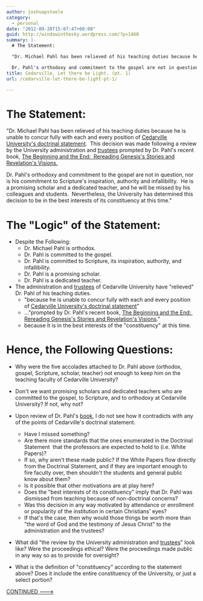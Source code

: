 ```yaml
---
author: joshuapsteele
category:
  - personal
date: "2012-09-20T15:07:47+00:00"
guid: http://windowinthesky.wordpress.com/?p=1468
summary: |-
  # The Statement:

  "Dr. Michael Pahl has been relieved of his teaching duties because he is unable to concur fully with each and every position of [Cedarville University's doctrinal statement](http://www.cedarville.edu/About/Doctrinal-Statement.aspx).  This decision was made following a review by the University administration and [trustees](http://www.cedarville.edu/Offices/Public-Relations/Board-of-Trustees.aspx) prompted by Dr. Pahl's recent book, [The Beginning and the End:  Rereading Genesis's Stories and Revelation's Visions.](http://www.amazon.com/The-Beginning-End-Rereading-Revelations/dp/1608999270)

  Dr. Pahl's orthodoxy and commitment to the gospel are not in question, nor is his commitment to Scripture's inspiration, authority and infallibility.  He is a promising scholar and a dedicated teacher, and he will be missed by his colleagues and students.  Nevertheless, the University has determined this decision to be in the best interests of its constituency at this time."
title: Cedarville, Let there be Light. (pt. 1)
url: /cedarville-let-there-be-light-pt-1/

---
```

# The Statement:

"Dr. Michael Pahl has been relieved of his teaching duties because he is unable to concur fully with each and every position of [Cedarville University's doctrinal statement](http://www.cedarville.edu/About/Doctrinal-Statement.aspx).  This decision was made following a review by the University administration and [trustees](http://www.cedarville.edu/Offices/Public-Relations/Board-of-Trustees.aspx) prompted by Dr. Pahl's recent book, [The Beginning and the End:  Rereading Genesis's Stories and Revelation's Visions.](http://www.amazon.com/The-Beginning-End-Rereading-Revelations/dp/1608999270)

Dr. Pahl's orthodoxy and commitment to the gospel are not in question, nor is his commitment to Scripture's inspiration, authority and infallibility.  He is a promising scholar and a dedicated teacher, and he will be missed by his colleagues and students.  Nevertheless, the University has determined this decision to be in the best interests of its constituency at this time."

# The "Logic" of the Statement:

- Despite the Following:
  - Dr. Michael Pahl is orthodox.
  - Dr. Pahl is committed to the gospel.
  - Dr. Pahl is committed to Scripture, its inspiration, authority, and infallibility.
  - Dr. Pahl is a promising scholar.
  - Dr. Pahl is a dedicated teacher.
- The administration and [trustees](http://www.cedarville.edu/Offices/Public-Relations/Board-of-Trustees.aspx) of Cedarville University have "relieved" Dr. Pahl of his teaching duties.
  - "because he is unable to concur fully with each and every position of [Cedarville University's doctrinal statement](http://www.cedarville.edu/About/Doctrinal-Statement.aspx)"
  - ..."prompted by Dr. Pahl's recent book, [The Beginning and the End:  Rereading Genesis's Stories and Revelation's Visions](http://www.amazon.com/The-Beginning-End-Rereading-Revelations/dp/1608999270)."
  - because it is in the best interests of the "constituency" at this time.

# Hence, the Following Questions:

- Why were the five accolades attached to Dr. Pahl above (orthodox, gospel, Scripture, scholar, teacher) not enough to keep him on the teaching faculty of Cedarville University?
- Don't we want promising scholars and dedicated teachers who are committed to the gospel, to Scripture, and to orthodoxy at Cedarville University? If not, why not?
- Upon review of Dr. Pahl's [book](http://www.amazon.com/The-Beginning-End-Rereading-Revelations/dp/1608999270), I do not see how it contradicts with any of the points of Cedarville's doctrinal statement.

  - Have I missed something?
  - Are there more standards that the ones enumerated in the Doctrinal Statement  that the professors are expected to hold to (i.e. White Papers)?
  - If so, why aren't these made public? If the White Papers flow directly from the Doctrinal Statement, and if they are important enough to fire faculty over, then shouldn't the students and general public know about them?
  - Is it possible that other motivations are at play here?
  - Does the "best interests of its constituency" imply that Dr. Pahl was dismissed from teaching because of non-doctrinal concerns?
  - Was this decision in any way motivated by attendance or enrollment or popularity of the institution in certain Christians' eyes?
  - If that's the case, then why would those things be worth more than "the word of God and the testimony of Jesus Christ" to the administration and the trustees?
- What did "the review by the University administration and [trustees](http://www.cedarville.edu/Offices/Public-Relations/Board-of-Trustees.aspx)" look like? Were the proceedings ethical? Were the proceedings made public in any way so as to provide for oversight?
- What is the definition of "constituency" according to the statement above? Does it include the entire constituency of the University, or just a select portion?

[CONTINUED --->](http://windowinthesky.wordpress.com/2012/09/21/cedarville-let-there-be-light-pt-2/ "Cedarville, Let there be Light. (pt. 2)")
